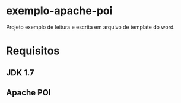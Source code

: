 # exemplo-apache-poi
Projeto exemplo de leitura e escrita em arquivo de template do word.
# Requisitos
## JDK 1.7
## Apache POI

